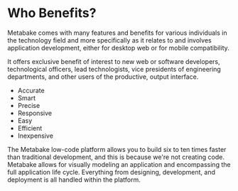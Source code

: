 # Who Benefits?

Metabake comes with many features and benefits for various individuals in the technology field and more specifically as it relates to and involves application development, either for desktop web or for mobile compatibility.

It offers exclusive benefit of interest to new web or software developers, technological officers, lead technologists, vice presidents of engineering departments, and other users of the productive, output interface.

* Accurate
* Smart
* Precise
* Responsive
* Easy
* Efficient
* Inexpensive

The Metabake low-code platform allows you to build six to ten times faster than traditional development, and this is because we're not creating code. Metabake allows for visually modeling an application and encompassing the full application life cycle. Everything from designing, development, and deployment is all handled within the platform.